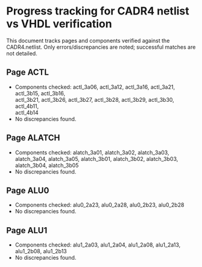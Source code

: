 # Progress tracking for CADR4 netlist vs VHDL verification

This document tracks pages and components verified against the CADR4.netlist.
Only errors/discrepancies are noted; successful matches are not detailed.

## Page ACTL
- Components checked: actl_3a06, actl_3a12, actl_3a16, actl_3a21, actl_3b15, actl_3b16,\
  actl_3b21, actl_3b26, actl_3b27, actl_3b28, actl_3b29, actl_3b30, actl_4b11,\
  actl_4b14
- No discrepancies found.

## Page ALATCH
- Components checked: alatch_3a01, alatch_3a02, alatch_3a03, alatch_3a04, alatch_3a05, alatch_3b01, alatch_3b02, alatch_3b03, alatch_3b04, alatch_3b05
- No discrepancies found.

## Page ALU0
- Components checked: alu0_2a23, alu0_2a28, alu0_2b23, alu0_2b28
- No discrepancies found.

## Page ALU1
- Components checked: alu1_2a03, alu1_2a04, alu1_2a08, alu1_2a13, alu1_2b08, alu1_2b13
- No discrepancies found.